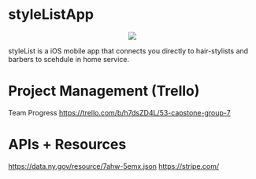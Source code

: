 # styleListApp

<p align="center">
  <img src="https://user-images.githubusercontent.com/43770152/55572518-bf5bd480-56d5-11e9-8d84-ac654ef9d95b.png" />
</p>


styleList is a iOS mobile app that connects you directly to hair-stylists and barbers to scehdule in home service. 


# Project Management (Trello)
Team Progress https://trello.com/b/h7dsZD4L/53-capstone-group-7

# APIs + Resources 
https://data.ny.gov/resource/7ahw-5emx.json
https://stripe.com/
